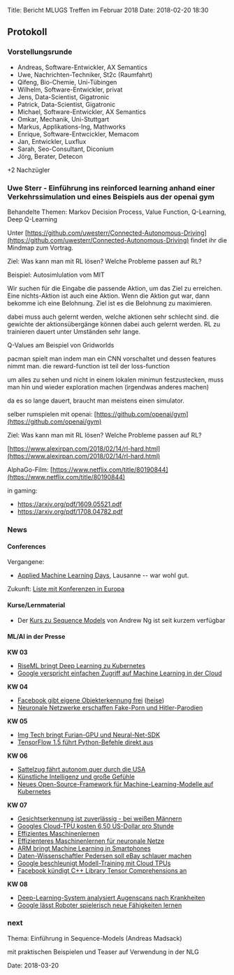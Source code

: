 Title: Bericht MLUGS Treffen im Februar 2018
Date: 2018-02-20 18:30

## Protokoll

### Vorstellungsrunde

- Andreas, Software-Entwickler, AX Semantics
- Uwe, Nachrichten-Techniker, St2c (Raumfahrt)
- Qifeng, Bio-Chemie, Uni-Tübingen
- Wilhelm, Software-Entwickler, privat
- Jens, Data-Scientist, Gigatronic
- Patrick, Data-Scientist, Gigatronic
- Michael, Software-Entwickler, AX Semantics
- Omkar, Mechanik, Uni-Stuttgart
- Markus, Applikations-Ing, Mathworks
- Enrique, Software-Entwcickler, Memacom
- Jan, Entwickler, Luxflux
- Sarah, Seo-Consultant, Diconium
- Jörg, Berater, Detecon

+2 Nachzügler


### Uwe Sterr - Einführung ins reinforced learning anhand einer Verkehrssimulation und eines Beispiels aus der openai gym

Behandelte Themen: Markov Decision Process, Value Function, Q-Learning, Deep Q-Learning

Unter [https://github.com/uwesterr/Connected-Autonomous-Driving](https://github.com/uwesterr/Connected-Autonomous-Driving) findet ihr die Mindmap zum Vortrag.

Ziel: Was kann man mit RL lösen? Welche Probleme passen auf RL?

Beispiel: Autosimlulation vom MIT

Wir suchen für die Eingabe die passende Aktion, um das Ziel zu erreichen.
Eine nichts-Aktion ist auch eine Aktion. Wenn die Aktion gut war, dann bekomme ich eine Belohnung. Ziel ist es die Belohnung zu maximieren.

dabei muss auch gelernt werden, welche aktionen sehr schlecht sind.
die gewichte der aktionsübergänge können dabei auch gelernt werden.
RL zu trainieren dauert unter Umständen sehr lange.

Q-Values am Beispiel von Gridworlds

pacman spielt man indem man ein CNN vorschaltet und dessen features nimmt man.
die reward-function ist teil der loss-function

um alles zu sehen und nicht in einem lokalen minimun festzustecken, muss man hin und wieder exploration machen (irgendwas anderes machen)

da es so lange dauert, braucht man meistens einen simulator.

selber rumspielen mit openai: [https://github.com/openai/gym](https://github.com/openai/gym)

Ziel: Was kann man mit RL lösen? Welche Probleme passen auf RL?

[https://www.alexirpan.com/2018/02/14/rl-hard.html](https://www.alexirpan.com/2018/02/14/rl-hard.html)

AlphaGo-Film: [https://www.netflix.com/title/80190844](https://www.netflix.com/title/80190844)

in gaming:
- https://arxiv.org/pdf/1609.05521.pdf
- https://arxiv.org/pdf/1708.04782.pdf

### News

#### Conferences

Vergangene:

- [Applied Machine Learning Days](https://www.appliedmldays.org/), Lausanne -- war wohl gut.

Zukunft: [Liste mit Konferenzen in Europa](http://www.mlugs.de/pages/konferenzen/)


#### Kurse/Lernmaterial

- Der [Kurs zu Sequence Models](https://www.coursera.org/learn/nlp-sequence-models) von Andrew Ng ist seit kurzem verfügbar

#### ML/AI in der Presse

**KW 03**
- [RiseML bringt Deep Learning zu Kubernetes](https://www.heise.de/developer/meldung/RiseML-bringt-Deep-Learning-zu-Kubernetes-3945762.html)
- [Google verspricht einfachen Zugriff auf Machine Learning in der Cloud](https://www.heise.de/developer/meldung/Google-verspricht-einfachen-Zugriff-auf-Machine-Learning-in-der-Cloud-3945741.html)

**KW 04**
- [Facebook gibt eigene Objekterkennung frei](https://www.golem.de/news/detectron-facebook-gibt-eigene-objekterkennung-frei-1801-132329.html) ([heise](https://www.heise.de/developer/meldung/Machine-Learning-Facebook-veroeffentlicht-ein-weiteres-Tool-zur-Objekterkennung-3949659.html))
- [Neuronale Netzwerke erschaffen Fake-Porn und Hitler-Parodien](https://www.heise.de/newsticker/meldung/Deepfakes-Neuronale-Netzwerke-erschaffen-Fake-Porn-und-Hitler-Parodien-3951035.html)

**KW 05**
- [Img Tech bringt Furian-GPU und Neural-Net-SDK](https://www.golem.de/news/powervr-gt8540-und-cldnn-img-tech-bringt-furian-gpu-und-neural-net-sdk-1801-132436.html)
- [TensorFlow 1.5 führt Python-Befehle direkt aus](https://www.heise.de/developer/meldung/Machine-Learning-TensorFlow-1-5-fuehrt-Python-Befehle-direkt-aus-3952844.html)

**KW 06**
- [Sattelzug fährt autonom quer durch die USA](https://www.golem.de/news/embark-sattelzug-faehrt-autonom-quer-durch-die-usa-1802-132635.html)
- [Künstliche Intelligenz und große Gefühle](https://www.golem.de/news/alpha-go-kuenstliche-intelligenz-und-grosse-gefuehle-1802-132366.html)
- [Neues Open-Source-Framework für Machine-Learning-Modelle auf Kubernetes](https://www.heise.de/developer/meldung/Neues-Open-Source-Framework-fuer-Machine-Learning-Modelle-auf-Kubernetes-3962527.html)

**KW 07**
- [Gesichtserkennung ist zuverlässig - bei weißen Männern](https://www.golem.de/news/maschinelles-lernen-gesichtserkennung-ist-zuverlaessig-bei-weissen-maennern-1802-132709.html)
- [Googles Cloud-TPU kosten 6,50 US-Dollar pro Stunde](https://www.golem.de/news/deep-learning-googles-cloud-tpu-kosten-6-50-us-dollar-pro-stunde-1802-132724.html)
- [Effizientes Maschinenlernen](https://www.heise.de/tr/artikel/Effizientes-Maschinenlernen-3965234.html)
- [Effizienteres Maschinenlernen für neuronale Netze](https://www.heise.de/newsticker/meldung/Kuenstliche-Intelligenz-Effizienteres-Maschinenlernen-fuer-neuronale-Netze-3965238.html)
- [ARM bringt Machine Learning in Smartphones](https://www.golem.de/news/project-trillium-arm-bringt-machine-learning-in-smartphones-1802-132760.html)
- [Daten-Wissenschaftler Pedersen soll eBay schlauer machen](https://www.heise.de/newsticker/meldung/Kuenstliche-Intelligenz-Daten-Wissenschaftler-Pedersen-soll-eBay-schlauer-machen-3968952.html)
- [Google beschleunigt Modell-Training mit Cloud TPUs](https://www.heise.de/developer/meldung/Machine-Learning-Google-beschleunigt-Modell-Training-mit-Cloud-TPUs-3969237.html)
- [Facebook kündigt C++ Library Tensor Comprehensions an](https://www.heise.de/developer/meldung/Maschinelles-Lernen-Facebook-kuendigt-C-Library-Tensor-Comprehensions-an-3970984.html)

**KW 08**
- [Deep-Learning-System analysiert Augenscans nach Krankheiten](https://www.golem.de/news/google-deep-learning-system-analysiert-augenscans-nach-krankheiten-1802-132869.html)
- [Google lässt Roboter spielerisch neue Fähigkeiten lernen](https://www.heise.de/newsticker/meldung/Google-laesst-Roboter-spielerisch-neue-Faehigkeiten-lernen-3973537.html)


### next

Thema: Einführung in Sequence-Models (Andreas Madsack)

mit praktischen Beispielen und Teaser auf Verwendung in der NLG

Date: 2018-03-20
